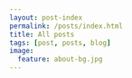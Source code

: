 ```yaml
---
layout: post-index
permalink: /posts/index.html
title: All posts
tags: [post, posts, blog]
image:
  feature: about-bg.jpg
---
```

